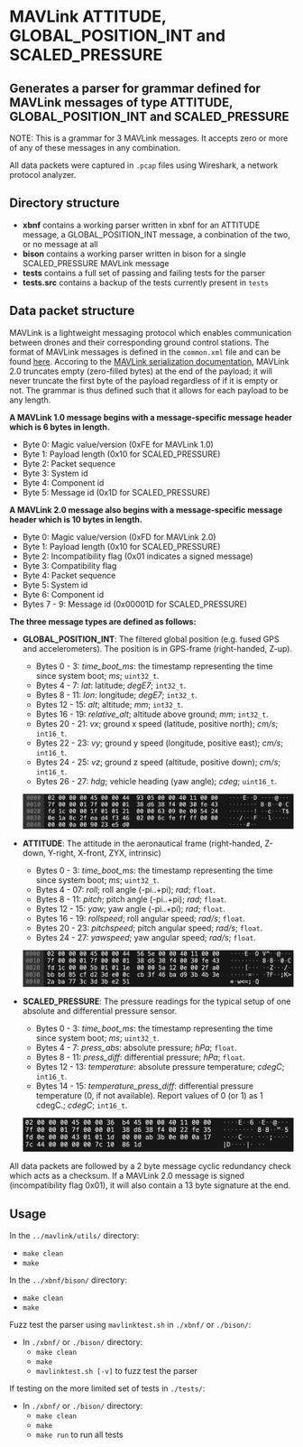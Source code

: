 # MAVLink ATTITUDE, GLOBAL\_POSITION\_INT and SCALED_PRESSURE
## Generates a parser for grammar defined for MAVLink messages of type ATTITUDE, GLOBAL\_POSITION\_INT and SCALED\_PRESSURE

NOTE: This is a grammar for 3 MAVLink messages. It accepts zero or more of any of these messages in any combination.

All data packets were captured in `.pcap` files using Wireshark, a network protocol analyzer.

## Directory structure

* **xbnf** contains a working parser written in xbnf for an ATTITUDE message, a GLOBAL\_POSITION\_INT message, a conbination of the two, or no message at all
* **bison** contains a working parser written in bison for a single SCALED_PRESSURE MAVLink message
* **tests** contains a full set of passing and failing tests for the parser
* **tests.src** contains a backup of the tests currently present in `tests`

## Data packet structure
MAVLink is a lightweight messaging protocol which enables communication between drones and their corresponding ground control stations.
The format of MAVLink messages is defined in the `common.xml` file and can be found [here](https://mavlink.io/en/messages/common.html).
Accoring to the [MAVLink serialization documentation](https://mavlink.io/en/guide/serialization.html), MAVLink 2.0 truncates empty (zero-filled bytes) at the end of the payload; it will never truncate the first byte of the payload regardless of if it is empty or not. The grammar is thus defined such that it allows for each payload to be any length.

**A MAVLink 1.0 message begins with a message-specific message header which is 6 bytes in length.**

* Byte 0: Magic value/version (0xFE for MAVLink 1.0)
* Byte 1: Payload length (0x10 for SCALED_PRESSURE)
* Byte 2: Packet sequence
* Byte 3: System id
* Byte 4: Component id
* Byte 5: Message id (0x1D for SCALED_PRESSURE)

**A MAVLink 2.0 message also begins with a message-specific message header which is 10 bytes in length.**

* Byte 0: Magic value/version (0xFD for MAVLink 2.0)
* Byte 1: Payload length (0x10 for SCALED_PRESSURE)
* Byte 2: Incompatibility flag (0x01 indicates a signed message)
* Byte 3: Compatibility flag
* Byte 4: Packet sequence
* Byte 5: System id
* Byte 6: Component id
* Bytes 7 - 9: Message id (0x00001D for SCALED_PRESSURE)

**The three message types are defined as follows:**

* **GLOBAL_POSITION_INT**: The filtered global position (e.g. fused GPS and accelerometers). The position is in GPS-frame (right-handed, Z-up).
  * Bytes 0 - 3: *time_boot_ms*: the timestamp representing the time since system boot; *ms*; `uint32_t`.
  * Bytes 4 - 7: *lat*: latitude; *degE7*; `int32_t`.
  * Bytes 8 - 11: *lon*: longitude; *degE7*; `int32_t`.
  * Bytes 12 - 15: *alt*; altitude; *mm*; `int32_t`.
  * Bytes 16 - 19: *relative_alt*; altitude above ground; *mm*; `int32_t`.
  * Bytes 20 - 21: *vx*; ground x speed (latitude, positive north); *cm/s*; `int16_t`.
  * Bytes 22 - 23: *vy*; ground y speed (longitude, positive east); *cm/s*; `int16_t`.
  * Bytes 24 - 25: *vz*; ground z speed (altitude, positive down); *cm/s*; `int16_t`.
  * Bytes 26 - 27: *hdg*; vehicle heading (yaw angle); *cdeg*; `uint16_t`.
  
  ![GLOBAL_POSITION_INT](./.images/GPIImage.jpg)
  
* **ATTITUDE**: The attitude in the aeronautical frame (right-handed, Z-down, Y-right, X-front, ZYX, intrinsic)
  * Bytes 0 - 3: *time_boot_ms*: the timestamp representing the time since system boot; *ms*; `uint32_t`.
  * Bytes 4 - 07: *roll*; roll angle (-pi..+pi); *rad*; `float`.
  * Bytes 8 - 11: *pitch*; pitch angle (-pi..+pi); *rad*; `float`.
  * Bytes 12 - 15: *yaw*; yaw angle (-pi..+pi); *rad*; `float`.
  * Bytes 16 - 19: *rollspeed*; roll angular speed; *rad/s*; `float`.
  * Bytes 20 - 23: *pitchspeed*; pitch angular speed; *rad/s*; `float`.
  * Bytes 24 - 27: *yawspeed*; yaw angular speed; *rad/s*; `float`.
  
  ![ATTITUDE](./.images/AttitudeImage.jpg)

* **SCALED_PRESSURE**: The pressure readings for the typical setup of one absolute and differential pressure sensor.
  * Bytes 0 - 3: *time_boot_ms*: the timestamp representing the time since system boot; *ms*; `uint32_t`.
  * Bytes 4 - 7: *press_abs*: absolute pressure; *hPa*; `float`.
  * Bytes 8 - 11: *press_diff*: differential pressure; *hPa*; `float`.
  * Bytes 12 - 13: *temperature*: absolute pressure temperature; *cdegC*; `int16_t`.
  * Bytes 14 - 15: *temperature_press_diff*: differential pressure temperature (0, if not available). Report values of 0 (or 1) as 1 cdegC.; *cdegC*; `int16_t`.

  ![SCALED_PRESSURE](./.images/SPImage.jpg)

All data packets are followed by a 2 byte message cyclic redundancy check which acts as a checksum.
If a MAVLink 2.0 message is signed (incompatibility flag 0x01), it will also contain a 13 byte signature at the end.

## Usage

In the `../mavlink/utils/` directory:
* `make clean`
* `make`

In the `../xbnf/bison/` directory:
* `make clean`
* `make`

Fuzz test the parser using `mavlinktest.sh` in `./xbnf/` or `./bison/`:
* In `./xbnf/` or `./bison/` directory:
  * `make clean`
  * `make`
  * `mavlinktest.sh [-v]` to fuzz test the parser

If testing on the more limited set of tests in `./tests/`:
* In `./xbnf/` or `./bison/` directory:
  * `make clean`
  * `make`
  * `make run` to run all tests
